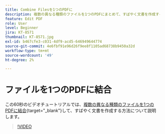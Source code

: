 ```yaml
---
title: Combine Filesを1つのPDFに
description: 複数の異なる種類のファイルを1つのPDFにまとめて、すばやく文書を作成する
feature: Edit PDF
role: User
level: Beginner
jira: KT-8571
thumbnail: KT-8571.jpg
exl-id: b467cfe3-c031-4df9-acd5-646949644774
source-git-commit: 4e6fbf91e96d26f9ee8f1105ad68738b9450a32d
workflow-type: tm+mt
source-wordcount: '49'
ht-degree: 2%

---
```


# ファイルを1つのPDFに結合

この60秒のビデオチュートリアルでは、[複数の異なる種類のファイルを1つのPDFに結合](https://www.adobe.com/acrobat/online/merge-pdf.html){target="_blank"}して、すばやく文書を作成する方法について説明します。

>[!VIDEO](https://video.tv.adobe.com/v/336361?quality=12&learn=on&hidetitle=true)
